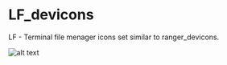 # LF_devicons
LF - Terminal file menager icons set similar to ranger_devicons.

![alt text]((https://github.com/AndySrb/LF_devicons/blob/main/lf_deviicons.png)https://github.com/AndySrb/LF_devicons/blob/main/lf_deviicons.png)
